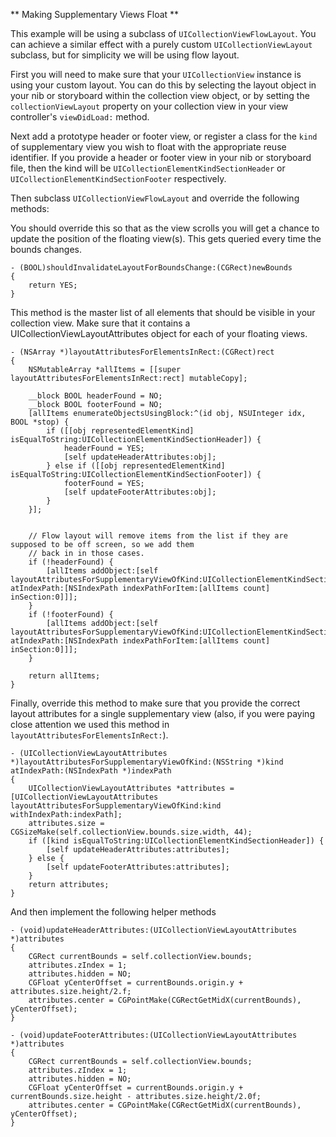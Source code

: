 ** Making Supplementary Views Float **

This example will be using a subclass of `UICollectionViewFlowLayout`. You can achieve a similar effect with a purely custom `UICollectionViewLayout` subclass, but for simplicity we will be using flow layout.

First you will need to make sure that your `UICollectionView` instance is using your custom layout. You can do this by selecting the layout object in your nib or storyboard within the collection view object, or by setting the `collectionViewLayout` property on your collection view in your view controller's `viewDidLoad:` method.

Next add a prototype header or footer view, or register a class for the `kind` of supplementary view you wish to float with the appropriate reuse identifier. If you provide a header or footer view in your nib or storyboard file, then the kind will be `UICollectionElementKindSectionHeader` or `UICollectionElementKindSectionFooter` respectively.

Then subclass `UICollectionViewFlowLayout` and override the following methods:

You should override this so that as the view scrolls you will get a chance to update the position of the floating view(s). This gets queried every time the bounds changes.

    - (BOOL)shouldInvalidateLayoutForBoundsChange:(CGRect)newBounds
    {
        return YES;
    }

 
This method is the master list of all elements that should be visible in your collection view. Make sure that it contains a UICollectionViewLayoutAttributes object for each of your floating views.

    - (NSArray *)layoutAttributesForElementsInRect:(CGRect)rect
    {
        NSMutableArray *allItems = [[super layoutAttributesForElementsInRect:rect] mutableCopy];
        
        __block BOOL headerFound = NO;
        __block BOOL footerFound = NO;
        [allItems enumerateObjectsUsingBlock:^(id obj, NSUInteger idx, BOOL *stop) {
            if ([[obj representedElementKind] isEqualToString:UICollectionElementKindSectionHeader]) {
                headerFound = YES;
                [self updateHeaderAttributes:obj];
            } else if ([[obj representedElementKind] isEqualToString:UICollectionElementKindSectionFooter]) {
                footerFound = YES;
                [self updateFooterAttributes:obj];
            }
        }];
        
        
        // Flow layout will remove items from the list if they are supposed to be off screen, so we add them
        // back in in those cases.
        if (!headerFound) {
            [allItems addObject:[self layoutAttributesForSupplementaryViewOfKind:UICollectionElementKindSectionHeader atIndexPath:[NSIndexPath indexPathForItem:[allItems count] inSection:0]]];
        }
        if (!footerFound) {
            [allItems addObject:[self layoutAttributesForSupplementaryViewOfKind:UICollectionElementKindSectionFooter atIndexPath:[NSIndexPath indexPathForItem:[allItems count] inSection:0]]];
        }
        
        return allItems;
    }

 
Finally, override this method to make sure that you provide the correct layout attributes for a single supplementary view (also, if you were paying close attention we used this method in `layoutAttributesForElementsInRect:`).

    - (UICollectionViewLayoutAttributes *)layoutAttributesForSupplementaryViewOfKind:(NSString *)kind atIndexPath:(NSIndexPath *)indexPath
    {
        UICollectionViewLayoutAttributes *attributes = [UICollectionViewLayoutAttributes layoutAttributesForSupplementaryViewOfKind:kind withIndexPath:indexPath];
        attributes.size = CGSizeMake(self.collectionView.bounds.size.width, 44);
        if ([kind isEqualToString:UICollectionElementKindSectionHeader]) {
            [self updateHeaderAttributes:attributes];
        } else {
            [self updateFooterAttributes:attributes];
        }
        return attributes;
    }

 
And then implement the following helper methods

    - (void)updateHeaderAttributes:(UICollectionViewLayoutAttributes *)attributes
    {
        CGRect currentBounds = self.collectionView.bounds;
        attributes.zIndex = 1;
        attributes.hidden = NO;
        CGFloat yCenterOffset = currentBounds.origin.y + attributes.size.height/2.f;
        attributes.center = CGPointMake(CGRectGetMidX(currentBounds), yCenterOffset);
    }
    
    - (void)updateFooterAttributes:(UICollectionViewLayoutAttributes *)attributes
    {
        CGRect currentBounds = self.collectionView.bounds;
        attributes.zIndex = 1;
        attributes.hidden = NO;
        CGFloat yCenterOffset = currentBounds.origin.y + currentBounds.size.height - attributes.size.height/2.0f;
        attributes.center = CGPointMake(CGRectGetMidX(currentBounds), yCenterOffset);
    }

